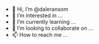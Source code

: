 - 👋 Hi, I’m @daleransom
- 👀 I’m interested in ...
- 🌱 I’m currently learning ...
- 💞️ I’m looking to collaborate on ...
- 📫 How to reach me ...

<!---
daleransom/daleransom is a ✨ special ✨ repository because its `README.md` (this file) appears on your GitHub profile.
You can click the Preview link to take a look at your changes.
--->
